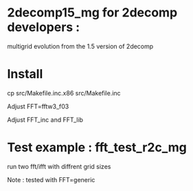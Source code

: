 # 2decomp15_mg for 2decomp developers : 

multigrid evolution from the 1.5 version of 2decomp

# Install
cp src/Makefile.inc.x86 src/Makefile.inc

Adjust FFT=fftw3_f03

Adjust FFT_inc and FFT_lib

# Test example : fft_test_r2c_mg

run two fft/ifft with diffrent grid sizes

Note : tested with FFT=generic

